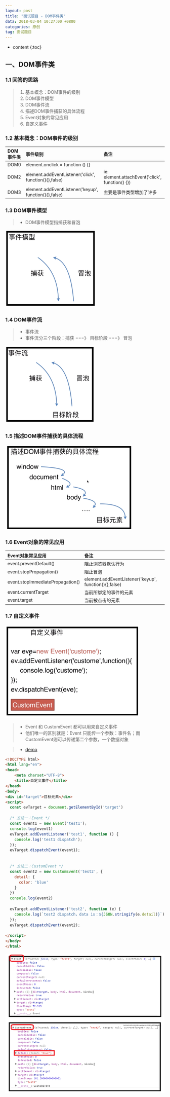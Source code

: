```yaml
---
layout: post
title: "面试题目 - DOM事件类"
data: 2018-03-04 10:27:00 +0800
categories: 原创
tag: 面试题目
---
```

* content
{:toc}

<!-- more -->



## 一、DOM事件类

### 1.1 回答的思路

> 1. 基本概念：DOM事件的级别
> 2. DOM事件模型
> 3. DOM事件流
> 4. 描述DOM事件捕获的具体流程
> 5. Event对象的常见应用
> 6. 自定义事件

### 1.2 基本概念：DOM事件的级别

|           DOM事件类         |                                事件级别                                        | 备注      |
|:----------------------|:----------------------------------------------------------------------------|:---|
|DOM0| element.onclick = function () {}||
|DOM2| element.addEventListener('click', function(){},false)| ie: element.attachEvent('click', function() {})|
|DOM3|element.addEventListener('keyup', function(){},false)|主要是事件类型增加了许多|

### 1.3 DOM事件模型

> * DOM事件模型指捕获和冒泡

![dom](/styles/images/interview/question/q-01.png)

### 1.4 DOM事件流

> * 事件流
> * 事件流分三个阶段：捕获 ===》 目标阶段 ===》 冒泡

![dom](/styles/images/interview/question/q-02.png)

### 1.5 描述DOM事件捕获的具体流程

![dom](/styles/images/interview/question/q-03.png)

### 1.6 Event对象的常见应用

|     Event对象常见应用     |                                备注                                   |
|:----------------------|:----------------------------------------------------------------------------|
|event.preventDefault()| 阻止浏览器默认行为|
|event.stopPropagation()|阻止冒泡| 
|event.stopImmediatePropagation()|element.addEventListener('keyup', function(){},false)|
|event.currentTarget|当前所绑定的事件的元素|
|event.target|当前被点击的元素|

### 1.7 自定义事件

![dom](/styles/images/interview/question/q-04.png)

> * Event 和 CustomEvent 都可以用来自定义事件
> * 他们唯一的区别就是：Event 只能传一个参数：事件名；而 CustomEvent则可以传递第二个参数，一个数据对象

> * [demo](/effects/demo/interview/js/event.html)

```html
<!DOCTYPE html>
<html lang="en">
<head>
    <meta charset="UTF-8">
    <title>自定义事件</title>
</head>
<body>
<div id="target">目标元素</div>
<script>
  const evTarget = document.getElementById('target')

  /* 方法一：Event */
  const event1 = new Event('test1');
  console.log(event1)
  evTarget.addEventListener('test1', function () {
    console.log('test1 dispatch');
  });
  evTarget.dispatchEvent(event1);


  /* 方法二：CustomEvent */
  const event2 = new CustomEvent('test2', {
    detail: {
      color: 'blue'
    }
  })
  console.log(event2)

  evTarget.addEventListener('test2', function (e) {
    console.log(`test2 dispatch，data is：${JSON.stringify(e.detail)}`);
  });
  evTarget.dispatchEvent(event2);

</script>
</body>
</html>
```

![dom](/styles/images/interview/question/q-05.png)



